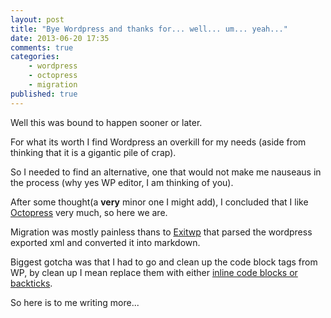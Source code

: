```yaml
---
layout: post
title: "Bye Wordpress and thanks for... well... um... yeah..."
date: 2013-06-20 17:35
comments: true
categories:
    - wordpress
    - octopress
    - migration
published: true
---
```


Well this was bound to happen sooner or later.
<!--more-->
For what its worth I find Wordpress an overkill for my needs (aside from thinking that it is a gigantic pile of crap).

So I needed to find an alternative, one that would not make me nauseaus in the process (why yes WP editor, I am thinking of you).

After some thought(a **very** minor one I might add), I concluded that I like [Octopress](http://www.octopress.org) very much, so here we are.

Migration was mostly painless thans to [Exitwp](https://github.com/thomasf/exitwp) that parsed the wordpress exported xml and converted it into markdown.

Biggest gotcha was that I had to go and clean up the code block tags from WP, by clean up I mean replace them with either [inline code blocks or backticks](http://octopress.org/docs/blogging/code/).

So here is to me writing more...
